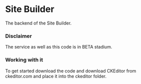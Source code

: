 # Site Builder
The backend of the Site Builder.

### Disclaimer
The service as well as this code is in BETA stadium.

### Working with it
To get started download the code and download CKEditor from ckeditor.com and place it into the ckeditor folder.
